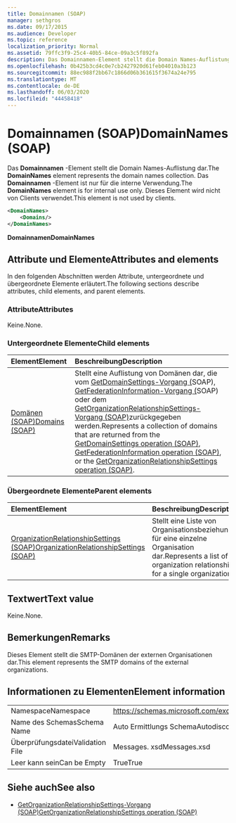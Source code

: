 ```yaml
---
title: Domainnamen (SOAP)
manager: sethgros
ms.date: 09/17/2015
ms.audience: Developer
ms.topic: reference
localization_priority: Normal
ms.assetid: 79ffc3f9-25c4-40b5-84ce-09a3c5f892fa
description: Das Domainnamen-Element stellt die Domain Names-Auflistung dar. Das Domainnamen-Element ist nur für die interne Verwendung. Dieses Element wird nicht von Clients verwendet.
ms.openlocfilehash: 0b425b3cd4c0e7cb2427920d61feb04010a3b123
ms.sourcegitcommit: 88ec988f2bb67c1866d06b361615f3674a24e795
ms.translationtype: MT
ms.contentlocale: de-DE
ms.lasthandoff: 06/03/2020
ms.locfileid: "44458418"
---
```

# <a name="domainnames-soap"></a><span data-ttu-id="9fa9e-105">Domainnamen (SOAP)</span><span class="sxs-lookup"><span data-stu-id="9fa9e-105">DomainNames (SOAP)</span></span>

<span data-ttu-id="9fa9e-106">Das **Domainnamen** -Element stellt die Domain Names-Auflistung dar.</span><span class="sxs-lookup"><span data-stu-id="9fa9e-106">The **DomainNames** element represents the domain names collection.</span></span> <span data-ttu-id="9fa9e-107">Das **Domainnamen** -Element ist nur für die interne Verwendung.</span><span class="sxs-lookup"><span data-stu-id="9fa9e-107">The **DomainNames** element is for internal use only.</span></span> <span data-ttu-id="9fa9e-108">Dieses Element wird nicht von Clients verwendet.</span><span class="sxs-lookup"><span data-stu-id="9fa9e-108">This element is not used by clients.</span></span> 
  
```XML
<DomainNames>
    <Domains/>
</DomainNames>
```

 <span data-ttu-id="9fa9e-109">**Domainnamen**</span><span class="sxs-lookup"><span data-stu-id="9fa9e-109">**DomainNames**</span></span>
## <a name="attributes-and-elements"></a><span data-ttu-id="9fa9e-110">Attribute und Elemente</span><span class="sxs-lookup"><span data-stu-id="9fa9e-110">Attributes and elements</span></span>

<span data-ttu-id="9fa9e-111">In den folgenden Abschnitten werden Attribute, untergeordnete und übergeordnete Elemente erläutert.</span><span class="sxs-lookup"><span data-stu-id="9fa9e-111">The following sections describe attributes, child elements, and parent elements.</span></span>
  
### <a name="attributes"></a><span data-ttu-id="9fa9e-112">Attribute</span><span class="sxs-lookup"><span data-stu-id="9fa9e-112">Attributes</span></span>

<span data-ttu-id="9fa9e-113">Keine.</span><span class="sxs-lookup"><span data-stu-id="9fa9e-113">None.</span></span>
  
### <a name="child-elements"></a><span data-ttu-id="9fa9e-114">Untergeordnete Elemente</span><span class="sxs-lookup"><span data-stu-id="9fa9e-114">Child elements</span></span>

|<span data-ttu-id="9fa9e-115">**Element**</span><span class="sxs-lookup"><span data-stu-id="9fa9e-115">**Element**</span></span>|<span data-ttu-id="9fa9e-116">**Beschreibung**</span><span class="sxs-lookup"><span data-stu-id="9fa9e-116">**Description**</span></span>|
|:-----|:-----|
|[<span data-ttu-id="9fa9e-117">Domänen (SOAP)</span><span class="sxs-lookup"><span data-stu-id="9fa9e-117">Domains (SOAP)</span></span>](domains-soap.md) <br/> |<span data-ttu-id="9fa9e-118">Stellt eine Auflistung von Domänen dar, die vom [GetDomainSettings-Vorgang (](getdomainsettings-operation-soap.md)SOAP), [GetFederationInformation-Vorgang (](getfederationinformation-operation-soap.md)SOAP) oder dem [GetOrganizationRelationshipSettings-Vorgang (SOAP)](getorganizationrelationshipsettings-operation-soap.md)zurückgegeben werden.</span><span class="sxs-lookup"><span data-stu-id="9fa9e-118">Represents a collection of domains that are returned from the [GetDomainSettings operation (SOAP)](getdomainsettings-operation-soap.md), [GetFederationInformation operation (SOAP)](getfederationinformation-operation-soap.md), or the [GetOrganizationRelationshipSettings operation (SOAP)](getorganizationrelationshipsettings-operation-soap.md).</span></span>  <br/> |
   
### <a name="parent-elements"></a><span data-ttu-id="9fa9e-119">Übergeordnete Elemente</span><span class="sxs-lookup"><span data-stu-id="9fa9e-119">Parent elements</span></span>

|<span data-ttu-id="9fa9e-120">**Element**</span><span class="sxs-lookup"><span data-stu-id="9fa9e-120">**Element**</span></span>|<span data-ttu-id="9fa9e-121">**Beschreibung**</span><span class="sxs-lookup"><span data-stu-id="9fa9e-121">**Description**</span></span>|
|:-----|:-----|
|[<span data-ttu-id="9fa9e-122">OrganizationRelationshipSettings (SOAP)</span><span class="sxs-lookup"><span data-stu-id="9fa9e-122">OrganizationRelationshipSettings (SOAP)</span></span>](organizationrelationshipsettings-soap.md) <br/> |<span data-ttu-id="9fa9e-123">Stellt eine Liste von Organisationsbeziehungen für eine einzelne Organisation dar.</span><span class="sxs-lookup"><span data-stu-id="9fa9e-123">Represents a list of organization relationships for a single organization.</span></span>  <br/> |
   
## <a name="text-value"></a><span data-ttu-id="9fa9e-124">Textwert</span><span class="sxs-lookup"><span data-stu-id="9fa9e-124">Text value</span></span>

<span data-ttu-id="9fa9e-125">Keine.</span><span class="sxs-lookup"><span data-stu-id="9fa9e-125">None.</span></span>
  
## <a name="remarks"></a><span data-ttu-id="9fa9e-126">Bemerkungen</span><span class="sxs-lookup"><span data-stu-id="9fa9e-126">Remarks</span></span>

<span data-ttu-id="9fa9e-127">Dieses Element stellt die SMTP-Domänen der externen Organisationen dar.</span><span class="sxs-lookup"><span data-stu-id="9fa9e-127">This element represents the SMTP domains of the external organizations.</span></span>
  
## <a name="element-information"></a><span data-ttu-id="9fa9e-128">Informationen zu Elementen</span><span class="sxs-lookup"><span data-stu-id="9fa9e-128">Element information</span></span>

|||
|:-----|:-----|
|<span data-ttu-id="9fa9e-129">Namespace</span><span class="sxs-lookup"><span data-stu-id="9fa9e-129">Namespace</span></span>  <br/> |https://schemas.microsoft.com/exchange/2010/Autodiscover  <br/> |
|<span data-ttu-id="9fa9e-130">Name des Schemas</span><span class="sxs-lookup"><span data-stu-id="9fa9e-130">Schema Name</span></span>  <br/> |<span data-ttu-id="9fa9e-131">Auto Ermittlungs Schema</span><span class="sxs-lookup"><span data-stu-id="9fa9e-131">Autodiscover schema</span></span>  <br/> |
|<span data-ttu-id="9fa9e-132">Überprüfungsdatei</span><span class="sxs-lookup"><span data-stu-id="9fa9e-132">Validation File</span></span>  <br/> |<span data-ttu-id="9fa9e-133">Messages. xsd</span><span class="sxs-lookup"><span data-stu-id="9fa9e-133">Messages.xsd</span></span>  <br/> |
|<span data-ttu-id="9fa9e-134">Leer kann sein</span><span class="sxs-lookup"><span data-stu-id="9fa9e-134">Can be Empty</span></span>  <br/> |<span data-ttu-id="9fa9e-135">True</span><span class="sxs-lookup"><span data-stu-id="9fa9e-135">True</span></span>  <br/> |
   
## <a name="see-also"></a><span data-ttu-id="9fa9e-136">Siehe auch</span><span class="sxs-lookup"><span data-stu-id="9fa9e-136">See also</span></span>

- [<span data-ttu-id="9fa9e-137">GetOrganizationRelationshipSettings-Vorgang (SOAP)</span><span class="sxs-lookup"><span data-stu-id="9fa9e-137">GetOrganizationRelationshipSettings operation (SOAP)</span></span>](getorganizationrelationshipsettings-operation-soap.md)

